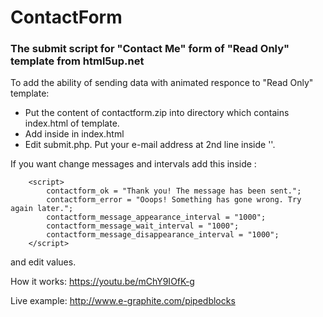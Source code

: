 # ContactForm
### The submit script for "Contact Me" form of "Read Only" template from html5up.net

To add the ability of sending data with animated responce to "Read Only" template:

- Put the content of contactform.zip into directory which contains index.html of template.
- Add <script type="text/javascript" language="javascript" src="contactform/contactform.nocache.js"></script> inside <head> in index.html
- Edit submit.php. Put your e-mail address at 2nd line inside ''.

If you want change messages and intervals add this inside <head>:

		<script>
			contactform_ok = "Thank you! The message has been sent.";
			contactform_error = "Ooops! Something has gone wrong. Try again later.";
			contactform_message_appearance_interval = "1000";
			contactform_message_wait_interval = "1000";
			contactform_message_disappearance_interval = "1000";
		</script>

and edit values.

How it works: https://youtu.be/mChY9IOfK-g

Live example: http://www.e-graphite.com/pipedblocks


